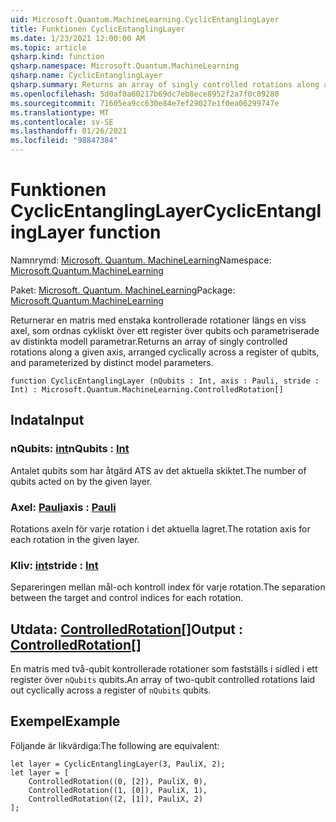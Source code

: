 ```yaml
---
uid: Microsoft.Quantum.MachineLearning.CyclicEntanglingLayer
title: Funktionen CyclicEntanglingLayer
ms.date: 1/23/2021 12:00:00 AM
ms.topic: article
qsharp.kind: function
qsharp.namespace: Microsoft.Quantum.MachineLearning
qsharp.name: CyclicEntanglingLayer
qsharp.summary: Returns an array of singly controlled rotations along a given axis, arranged cyclically across a register of qubits, and parameterized by distinct model parameters.
ms.openlocfilehash: 5d0af0a60217b69dc7eb8ece8952f2a7f0c09280
ms.sourcegitcommit: 71605ea9cc630e84e7ef29027e1f0ea06299747e
ms.translationtype: MT
ms.contentlocale: sv-SE
ms.lasthandoff: 01/26/2021
ms.locfileid: "98847384"
---
```

# <a name="cyclicentanglinglayer-function"></a><span data-ttu-id="b00fa-102">Funktionen CyclicEntanglingLayer</span><span class="sxs-lookup"><span data-stu-id="b00fa-102">CyclicEntanglingLayer function</span></span>

<span data-ttu-id="b00fa-103">Namnrymd: [Microsoft. Quantum. MachineLearning](xref:Microsoft.Quantum.MachineLearning)</span><span class="sxs-lookup"><span data-stu-id="b00fa-103">Namespace: [Microsoft.Quantum.MachineLearning](xref:Microsoft.Quantum.MachineLearning)</span></span>

<span data-ttu-id="b00fa-104">Paket: [Microsoft. Quantum. MachineLearning](https://nuget.org/packages/Microsoft.Quantum.MachineLearning)</span><span class="sxs-lookup"><span data-stu-id="b00fa-104">Package: [Microsoft.Quantum.MachineLearning](https://nuget.org/packages/Microsoft.Quantum.MachineLearning)</span></span>


<span data-ttu-id="b00fa-105">Returnerar en matris med enstaka kontrollerade rotationer längs en viss axel, som ordnas cykliskt över ett register över qubits och parametriserade av distinkta modell parametrar.</span><span class="sxs-lookup"><span data-stu-id="b00fa-105">Returns an array of singly controlled rotations along a given axis, arranged cyclically across a register of qubits, and parameterized by distinct model parameters.</span></span>

```qsharp
function CyclicEntanglingLayer (nQubits : Int, axis : Pauli, stride : Int) : Microsoft.Quantum.MachineLearning.ControlledRotation[]
```


## <a name="input"></a><span data-ttu-id="b00fa-106">Indata</span><span class="sxs-lookup"><span data-stu-id="b00fa-106">Input</span></span>

### <a name="nqubits--int"></a><span data-ttu-id="b00fa-107">nQubits: [int](xref:microsoft.quantum.lang-ref.int)</span><span class="sxs-lookup"><span data-stu-id="b00fa-107">nQubits : [Int](xref:microsoft.quantum.lang-ref.int)</span></span>

<span data-ttu-id="b00fa-108">Antalet qubits som har åtgärd ATS av det aktuella skiktet.</span><span class="sxs-lookup"><span data-stu-id="b00fa-108">The number of qubits acted on by the given layer.</span></span>


### <a name="axis--pauli"></a><span data-ttu-id="b00fa-109">Axel: [Pauli](xref:microsoft.quantum.lang-ref.pauli)</span><span class="sxs-lookup"><span data-stu-id="b00fa-109">axis : [Pauli](xref:microsoft.quantum.lang-ref.pauli)</span></span>

<span data-ttu-id="b00fa-110">Rotations axeln för varje rotation i det aktuella lagret.</span><span class="sxs-lookup"><span data-stu-id="b00fa-110">The rotation axis for each rotation in the given layer.</span></span>


### <a name="stride--int"></a><span data-ttu-id="b00fa-111">Kliv: [int](xref:microsoft.quantum.lang-ref.int)</span><span class="sxs-lookup"><span data-stu-id="b00fa-111">stride : [Int](xref:microsoft.quantum.lang-ref.int)</span></span>

<span data-ttu-id="b00fa-112">Separeringen mellan mål-och kontroll index för varje rotation.</span><span class="sxs-lookup"><span data-stu-id="b00fa-112">The separation between the target and control indices for each rotation.</span></span>



## <a name="output--controlledrotation"></a><span data-ttu-id="b00fa-113">Utdata: [ControlledRotation](xref:Microsoft.Quantum.MachineLearning.ControlledRotation)[]</span><span class="sxs-lookup"><span data-stu-id="b00fa-113">Output : [ControlledRotation](xref:Microsoft.Quantum.MachineLearning.ControlledRotation)[]</span></span>

<span data-ttu-id="b00fa-114">En matris med två-qubit kontrollerade rotationer som fastställs i sidled i ett register över `nQubits` qubits.</span><span class="sxs-lookup"><span data-stu-id="b00fa-114">An array of two-qubit controlled rotations laid out cyclically across a register of `nQubits` qubits.</span></span>

## <a name="example"></a><span data-ttu-id="b00fa-115">Exempel</span><span class="sxs-lookup"><span data-stu-id="b00fa-115">Example</span></span>

<span data-ttu-id="b00fa-116">Följande är likvärdiga:</span><span class="sxs-lookup"><span data-stu-id="b00fa-116">The following are equivalent:</span></span>

```qsharp
let layer = CyclicEntanglingLayer(3, PauliX, 2);
let layer = [
    ControlledRotation((0, [2]), PauliX, 0),
    ControlledRotation((1, [0]), PauliX, 1),
    ControlledRotation((2, [1]), PauliX, 2)
];
```